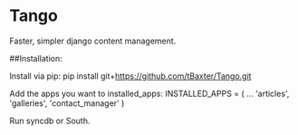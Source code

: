 Tango
=====

Faster, simpler django content management.


##Installation:

Install via pip:
    pip install git+https://github.com/tBaxter/Tango.git

Add the apps you want to installed_apps:
    INSTALLED_APPS = (
        ...
        'articles',
        'galleries',
        'contact_manager'
    )

Run syncdb or South.